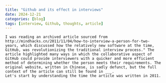 ```yaml
---
title: "Github and its effect in interviews"
date: 2024-12-21
categories: [blog]
tags: [interview, Github, thoughts, article]
---
```

    I was reading an archived article sourced from http://mindhacks.cn/2011/11/04/how-to-interview-a-person-for-two-years, which discussed how the relatively new software at the time, GitHub, was revolutionizing the traditional interview process." The article highlighted many ways in which the collaborative aspect of GitHub could provide interviewers with a quicker and more efficient method of determining whether the person meets their requirements. The original website, written in Chinese, is sadly defunct, but the full context of the article can still be found in ___. 
	Let's start by understanding the time the article was written in 2011. 
